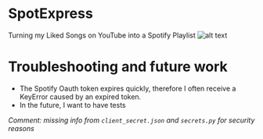 # SpotExpress
Turning my Liked Songs on YouTube into a Spotify Playlist
![alt text](https://1000logos.net/wp-content/uploads/2017/08/Spotify-Logo.png)


# Troubleshooting and future work
- The Spotify Oauth token expires quickly, therefore I often receive a KeyError caused by an expired token. 
- In the future, I want to have tests


*Comment: missing info from `client_secret.json` and `secrets.py` for security reasons*
